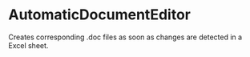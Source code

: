 # AutomaticDocumentEditor
Creates corresponding .doc files as soon as changes are detected in a Excel sheet.
